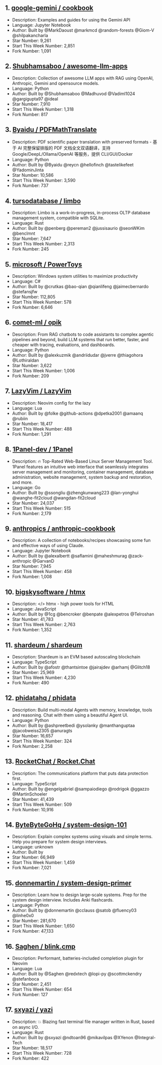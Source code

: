 ## 1. [google-gemini / cookbook](https://github.com/google-gemini/cookbook)
- Description: Examples and guides for using the Gemini API
- Language: Jupyter Notebook
- Author: Built by @MarkDaoust @markmcd @random-forests @Giom-V @shilpakancharla
- Star Number: 9,261
- Start This Week Number: 2,851
- Fork Number: 1,091

## 2. [Shubhamsaboo / awesome-llm-apps](https://github.com/Shubhamsaboo/awesome-llm-apps)
- Description: Collection of awesome LLM apps with RAG using OpenAI, Anthropic, Gemini and opensource models.
- Language: Python
- Author: Built by @Shubhamsaboo @Madhuvod @Vadiml1024 @gargigupta97 @ideal
- Star Number: 7,910
- Start This Week Number: 1,318
- Fork Number: 817

## 3. [Byaidu / PDFMathTranslate](https://github.com/Byaidu/PDFMathTranslate)
- Description: PDF scientific paper translation with preserved formats - 基于 AI 完整保留排版的 PDF 文档全文双语翻译，支持 Google/DeepL/Ollama/OpenAI 等服务，提供 CLI/GUI/Docker
- Language: Python
- Author: Built by @Byaidu @reycn @hellofinch @tastelikefeet @YadominJinta
- Star Number: 10,586
- Start This Week Number: 3,590
- Fork Number: 737

## 4. [tursodatabase / limbo](https://github.com/tursodatabase/limbo)
- Description: Limbo is a work-in-progress, in-process OLTP database management system, compatible with SQLite.
- Language: Rust
- Author: Built by @penberg @pereman2 @jussisaurio @seonWKim @benclmnt
- Star Number: 7,647
- Start This Week Number: 2,313
- Fork Number: 245

## 5. [microsoft / PowerToys](https://github.com/microsoft/PowerToys)
- Description: Windows system utilities to maximize productivity
- Language: C#
- Author: Built by @crutkas @bao-qian @qianlifeng @jaimecbernardo @stefansjfw
- Star Number: 112,805
- Start This Week Number: 578
- Fork Number: 6,646

## 6. [comet-ml / opik](https://github.com/comet-ml/opik)
- Description: From RAG chatbots to code assistants to complex agentic pipelines and beyond, build LLM systems that run better, faster, and cheaper with tracing, evaluations, and dashboards.
- Language: Python
- Author: Built by @alexkuzmik @andriidudar @jverre @thiagohora @Lothiraldan
- Star Number: 3,622
- Start This Week Number: 1,006
- Fork Number: 209

## 7. [LazyVim / LazyVim](https://github.com/LazyVim/LazyVim)
- Description: Neovim config for the lazy
- Language: Lua
- Author: Built by @folke @github-actions @dpetka2001 @amaanq @rubiin
- Star Number: 18,417
- Start This Week Number: 488
- Fork Number: 1,291

## 8. [1Panel-dev / 1Panel](https://github.com/1Panel-dev/1Panel)
- Description: 🔥 Top-Rated Web-Based Linux Server Management Tool. 1Panel features an intuitive web interface that seamlessly integrates server management and monitoring, container management, database administration, website management, system backup and restoration, and more.
- Language: Go
- Author: Built by @ssongliu @zhengkunwang223 @lan-yonghui @wanghe-fit2cloud @wangdan-fit2cloud
- Star Number: 24,037
- Start This Week Number: 515
- Fork Number: 2,179

## 9. [anthropics / anthropic-cookbook](https://github.com/anthropics/anthropic-cookbook)
- Description: A collection of notebooks/recipes showcasing some fun and effective ways of using Claude.
- Language: Jupyter Notebook
- Author: Built by @alexalbertt @saflamini @maheshmurag @zack-anthropic @GarvanD
- Star Number: 7,945
- Start This Week Number: 458
- Fork Number: 1,008

## 10. [bigskysoftware / htmx](https://github.com/bigskysoftware/htmx)
- Description: </> htmx - high power tools for HTML
- Language: JavaScript
- Author: Built by @1cg @bencroker @benpate @alexpetros @Telroshan
- Star Number: 41,783
- Start This Week Number: 2,763
- Fork Number: 1,352

## 11. [shardeum / shardeum](https://github.com/shardeum/shardeum)
- Description: Shardeum is an EVM based autoscaling blockchain
- Language: TypeScript
- Author: Built by @afostr @thantsintoe @jairajdev @arhamj @Glitch18
- Star Number: 25,969
- Start This Week Number: 4,230
- Fork Number: 490

## 12. [phidatahq / phidata](https://github.com/phidatahq/phidata)
- Description: Build multi-modal Agents with memory, knowledge, tools and reasoning. Chat with them using a beautiful Agent UI.
- Language: Python
- Author: Built by @ashpreetbedi @ysolanky @manthanguptaa @jacobweiss2305 @anuragts
- Star Number: 16,657
- Start This Week Number: 324
- Fork Number: 2,258

## 13. [RocketChat / Rocket.Chat](https://github.com/RocketChat/Rocket.Chat)
- Description: The communications platform that puts data protection first.
- Language: TypeScript
- Author: Built by @engelgabriel @sampaiodiego @rodrigok @ggazzo @MartinSchoeler
- Star Number: 41,439
- Start This Week Number: 509
- Fork Number: 10,916

## 14. [ByteByteGoHq / system-design-101](https://github.com/ByteByteGoHq/system-design-101)
- Description: Explain complex systems using visuals and simple terms. Help you prepare for system design interviews.
- Language: unknown
- Author: Built by
- Star Number: 66,949
- Start This Week Number: 1,459
- Fork Number: 7,021

## 15. [donnemartin / system-design-primer](https://github.com/donnemartin/system-design-primer)
- Description: Learn how to design large-scale systems. Prep for the system design interview. Includes Anki flashcards.
- Language: Python
- Author: Built by @donnemartin @cclauss @satob @fluency03 @linhe0x0
- Star Number: 281,670
- Start This Week Number: 1,650
- Fork Number: 47,133

## 16. [Saghen / blink.cmp](https://github.com/Saghen/blink.cmp)
- Description: Performant, batteries-included completion plugin for Neovim
- Language: Lua
- Author: Built by @Saghen @redxtech @lopi-py @scottmckendry @stefanboca
- Star Number: 2,451
- Start This Week Number: 654
- Fork Number: 127

## 17. [sxyazi / yazi](https://github.com/sxyazi/yazi)
- Description: 💥 Blazing fast terminal file manager written in Rust, based on async I/O.
- Language: Rust
- Author: Built by @sxyazi @ndtoan96 @mikavilpas @XYenon @Integral-Tech
- Star Number: 18,517
- Start This Week Number: 728
- Fork Number: 422